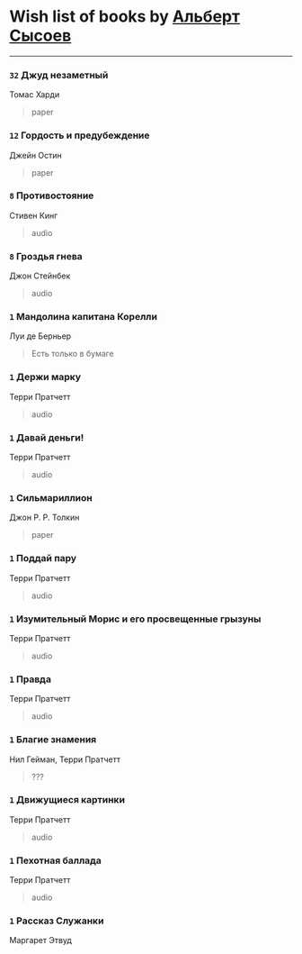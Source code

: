 # Wish list of books by [Альберт Сысоев](http://vk.com/id47446642)
---

### `32` Джуд незаметный
Томас Харди
> paper

### `12` Гордость и предубеждение
Джейн Остин
> paper

### `8` Противостояние
Стивен Кинг
> audio

### `8` Гроздья гнева
Джон Стейнбек
> audio

### `1` Мандолина капитана Корелли
Луи де Берньер
> Есть только в бумаге

### `1` Держи марку
Терри Пратчетт
> audio

### `1` Давай деньги!
Терри Пратчетт
> audio

### `1` Сильмариллион
Джон Р. Р. Толкин
> paper

### `1` Поддай пару
Терри Пратчетт
> audio

### `1` Изумительный Морис и его просвещенные грызуны
Терри Пратчетт
> audio

### `1` Правда
Терри Пратчетт
> audio

### `1` Благие знамения
Нил Гейман, Терри Пратчетт
> ???

### `1` Движущиеся картинки
Терри Пратчетт
> audio

### `1` Пехотная баллада
Терри Пратчетт
> audio

### `1` Рассказ Служанки
Маргарет Этвуд

